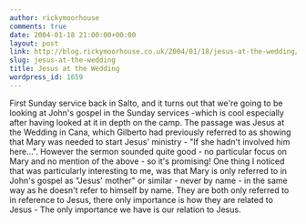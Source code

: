 ```yaml
---
author: rickymoorhouse
comments: true
date: 2004-01-18 21:00:00+00:00
layout: post
link: http://blog.rickymoorhouse.co.uk/2004/01/18/jesus-at-the-wedding/
slug: jesus-at-the-wedding
title: Jesus at the Wedding
wordpress_id: 1659
---
```


First Sunday service back in Salto, and it turns out that we're going to be looking at John's gospel in the Sunday services -which is cool especially after having looked at it in depth on the camp. The passage was Jesus at the Wedding in Cana, which Gilberto had previously referred to as showing that Mary was needed to start Jesus' ministry - "If she hadn't involved him here...". However the sermon sounded quite good - no particular focus on Mary and no mention of the above - so it's promising! One thing I noticed that was particularly interesting to me, was that Mary is only referred to in John's gospel as "Jesus' mother" or similar - never by name - in the same way as he doesn't refer to himself by name. They are both only referred to in reference to Jesus, there only importance is how they are related to Jesus - The only importance we have is our relation to Jesus.
